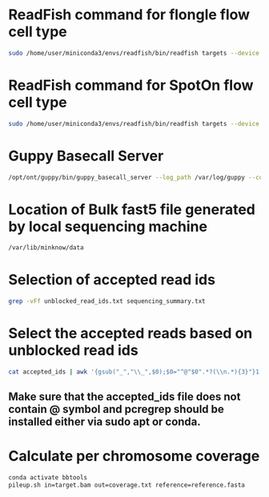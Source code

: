 # ReadFish command for flongle flow cell type
```bash
sudo /home/user/miniconda3/envs/readfish/bin/readfish targets --device MN37483 --experiment-name "RF Drosophila adaptive sampling" --toml Drosophila_chr_selection.toml --log-file dm_rf_2.log --channels 1 126
```
# ReadFish command for SpotOn flow cell type
```bash
sudo /home/user/miniconda3/envs/readfish/bin/readfish targets --device MN37483 --experiment-name "RF falciparum adaptive sampling" --toml falciparum_chr_selection.toml --log-file pf_rf.log
```
# Guppy Basecall Server
```bash
/opt/ont/guppy/bin/guppy_basecall_server --log_path /var/log/guppy --config dna_r9.4.1_450bps_hac.cfg --num_callers 1 --cpu_threads_per_caller 62 --port /tmp/.guppy/5555 --ipc_threads 3 --device cuda:0:90%
```
# Location of Bulk fast5 file generated by local sequencing machine
```bash
/var/lib/minknow/data
```
# Selection of accepted read ids
```bash
grep -vFf unblocked_read_ids.txt sequencing_summary.txt
```
# Select the accepted reads based on unblocked read ids
```bash
cat accepted_ids | awk '{gsub("_","\\_",$0);$0="^@"$0".*?(\\n.*){3}"}1' | pcregrep -oM -f - combined.fastq > accepted.fastq
```
## Make sure that the accepted_ids file does not contain @ symbol and pcregrep should be installed either via sudo apt or conda.

# Calculate per chromosome coverage
```bash
conda activate bbtools
pileup.sh in=target.bam out=coverage.txt reference=reference.fasta
```
